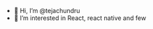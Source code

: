 - 👋 Hi, I’m @tejachundru
- 👀 I’m interested in React, react native and few


<!---
tejachundru/tejachundru is a ✨ special ✨ repository because its `README.md` (this file) appears on your GitHub profile.
You can click the Preview link to take a look at your changes.
--->
